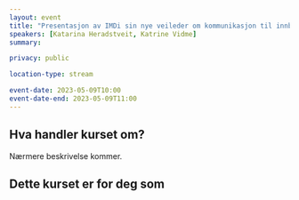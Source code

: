 ```yaml
---
layout: event
title: "Presentasjon av IMDi sin nye veileder om kommunikasjon til innbyggere med innvandrerbakgrunn"
speakers: [Katarina Heradstveit, Katrine Vidme]
summary: 

privacy: public

location-type: stream

event-date: 2023-05-09T10:00
event-date-end: 2023-05-09T11:00
---
```

## Hva handler kurset om?
Nærmere beskrivelse kommer. 

## Dette kurset er for deg som
